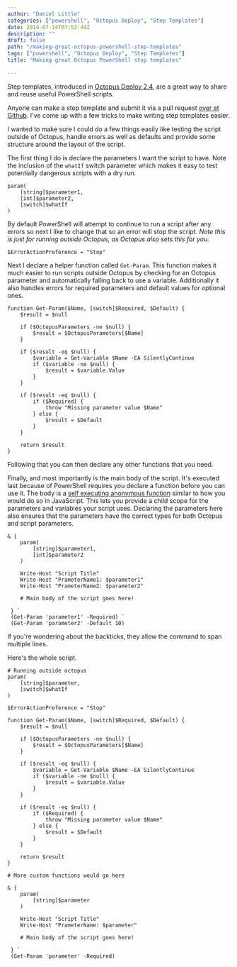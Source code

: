 ```yaml
---
author: "Daniel Little"
categories: ["powershell", "Octopus Deploy", "Step Templates"]
date: 2014-07-14T07:52:44Z
description: ""
draft: false
path: "/making-great-octopus-powershell-step-templates"
tags: ["powershell", "Octopus Deploy", "Step Templates"]
title: "Making great Octopus PowerShell step templates"

---
```


Step templates, introduced in [Octopus Deploy 2.4](https://octopusdeploy.com/blog/2.4), are a great way to share and reuse useful PowerShell scripts.

Anyone can make a step template and submit it via a pull request [over at Github](https://github.com/OctopusDeploy/Library). I've come up with a few tricks to make writing step templates easier.

I wanted to make sure I could do a few things easily like testing the script outside of Octopus, handle errors as well as defaults and provide some structure around the layout of the script.

The first thing I do is declare the parameters I want the script to have. Note the inclusion of the `whatIf` switch parameter which makes it easy to test potentially dangerous scripts with a dry run.

    param(
        [string]$parameter1,
        [int]$parameter2,
        [switch]$whatIf
    )

By default PowerShell will attempt to continue to run a script after any errors so next I like to change that so an error will stop the script. *Note this is just for running outside Octopus, as Octopus also sets this for you.*

    $ErrorActionPreference = "Stop"

Next I declare a helper function called `Get-Param`. This function makes it much easier to run scripts outside Octopus by checking for an Octopus parameter and automatically falling back to use a variable. Additionally it also handles errors for required parameters and default values for optional ones.

    function Get-Param($Name, [switch]$Required, $Default) {
        $result = $null

        if ($OctopusParameters -ne $null) {
            $result = $OctopusParameters[$Name]
        }

        if ($result -eq $null) {
            $variable = Get-Variable $Name -EA SilentlyContinue
            if ($variable -ne $null) {
                $result = $variable.Value
            }
        }

        if ($result -eq $null) {
            if ($Required) {
                throw "Missing parameter value $Name"
            } else {
                $result = $Default
            }
        }

        return $result
    }

Following that you can then declare any other functions that you need.

Finally, and most importantly is the main body of the script. It's executed last because of PowerShell requires you declare a function before you can use it. The body is a [self executing anonymous function](/self-executing-anonymous-function-in-powershell/) similar to how you would do so in JavaScript. This lets you provide a child scope for the parameters and variables your script uses. Declaring the parameters here also ensures that the parameters have the correct types for both Octopus and script parameters.

    & {
        param(
            [string]$parameter1,
            [int]$parameter2
        )

        Write-Host "Script Title"
        Write-Host "PrameterName1: $parameter1"
        Write-Host "PrameterName2: $parameter2"

        # Main body of the script goes here!

     } `
     (Get-Param 'parameter1' -Required) `
     (Get-Param 'parameter2' -Default 10)

If you're wondering about the backticks, they allow the command to span multiple lines.

Here's the whole script.

    # Running outside octopus
	param(
		[string]$parameter,
		[switch]$whatIf
	)

	$ErrorActionPreference = "Stop"

	function Get-Param($Name, [switch]$Required, $Default) {
		$result = $null

		if ($OctopusParameters -ne $null) {
			$result = $OctopusParameters[$Name]
		}

		if ($result -eq $null) {
			$variable = Get-Variable $Name -EA SilentlyContinue
			if ($variable -ne $null) {
				$result = $variable.Value
			}
		}

		if ($result -eq $null) {
			if ($Required) {
				throw "Missing parameter value $Name"
			} else {
				$result = $Default
			}
		}

		return $result
	}

	# More custom functions would go here

	& {
		param(
			[string]$parameter
		)

		Write-Host "Script Title"
		Write-Host "PrameterName: $parameter"

        # Main body of the script goes here!

	 } `
	 (Get-Param 'parameter' -Required)